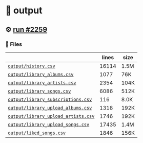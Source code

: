 # 📝  output 

## ⚙️ [run #2259](https://github.com/jwenerd/ytm-dl/actions/runs/10933032163)

### 📁 Files

|                                                                         |lines|size|
|-------------------------------------------------------------------------|-----|----|
|[`output/history.csv` ](output/history.csv)                              |16114|1.5M|
|[`output/library_albums.csv` ](output/library_albums.csv)                |1077 |76K |
|[`output/library_artists.csv` ](output/library_artists.csv)              |2354 |104K|
|[`output/library_songs.csv` ](output/library_songs.csv)                  |6086 |512K|
|[`output/library_subscriptions.csv` ](output/library_subscriptions.csv)  |116  |8.0K|
|[`output/library_upload_albums.csv` ](output/library_upload_albums.csv)  |1318 |192K|
|[`output/library_upload_artists.csv` ](output/library_upload_artists.csv)|1746 |192K|
|[`output/library_upload_songs.csv` ](output/library_upload_songs.csv)    |17435|1.4M|
|[`output/liked_songs.csv` ](output/liked_songs.csv)                      |1846 |156K|